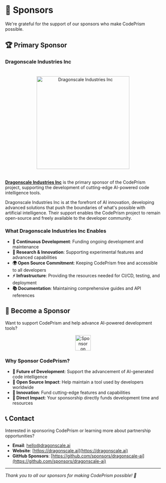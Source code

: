 # 💝 Sponsors

We're grateful for the support of our sponsors who make CodePrism possible.

## 🏆 Primary Sponsor

### Dragonscale Industries Inc

<div align="center">
  <a href="https://dragonscale.ai" target="_blank">
    <img src="https://dragonscale.ai/logo.png" alt="Dragonscale Industries Inc" width="300" style="margin: 20px 0;"/>
  </a>
</div>

**[Dragonscale Industries Inc](https://dragonscale.ai)** is the primary sponsor of the CodePrism project, supporting the development of cutting-edge AI-powered code intelligence tools.

Dragonscale Industries Inc is at the forefront of AI innovation, developing advanced solutions that push the boundaries of what's possible with artificial intelligence. Their support enables the CodePrism project to remain open-source and freely available to the developer community.

### What Dragonscale Industries Inc Enables

- **🚀 Continuous Development**: Funding ongoing development and maintenance
- **🔬 Research & Innovation**: Supporting experimental features and advanced capabilities
- **🌍 Open Source Commitment**: Keeping CodePrism free and accessible to all developers
- **⚡ Infrastructure**: Providing the resources needed for CI/CD, testing, and deployment
- **📚 Documentation**: Maintaining comprehensive guides and API references

## 🤝 Become a Sponsor

Want to support CodePrism and help advance AI-powered development tools?

<div align="center">
  <a href="https://github.com/sponsors/dragonscale-ai" target="_blank">
    <img src="https://img.shields.io/badge/Sponsor-❤️-ea4aaa?style=for-the-badge&logo=github" alt="Sponsor on GitHub" height="50"/>
  </a>
</div>

### Why Sponsor CodePrism?

- **🔮 Future of Development**: Support the advancement of AI-generated code intelligence
- **🌟 Open Source Impact**: Help maintain a tool used by developers worldwide
- **🚀 Innovation**: Fund cutting-edge features and capabilities
- **🎯 Direct Impact**: Your sponsorship directly funds development time and resources

## 📞 Contact

Interested in sponsoring CodePrism or learning more about partnership opportunities?

- **Email**: hello@dragonscale.ai
- **Website**: [https://dragonscale.ai](https://dragonscale.ai)
- **GitHub Sponsors**: [https://github.com/sponsors/dragonscale-ai](https://github.com/sponsors/dragonscale-ai)

---

*Thank you to all our sponsors for making CodePrism possible! 🙏* 